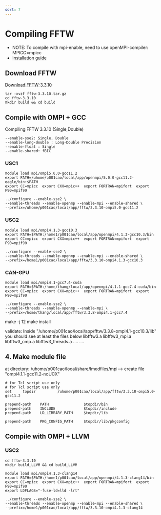 ```yaml
---
sort: 7
---
```


# Compiling FFTW

- NOTE: To compile with mpi-enable, need to use openMPI-compiler: MPICC=mpicc
- [Installation guide](http://www.fftw.org/fftw3_doc/Installation-on-Unix.html#Installation-on-Unix)

## Download FFTW

[Download FFTW-3.3.10](http://www.fftw.org/download.html)

```shell
tar -xvzf fftw-3.3.10.tar.gz
cd fftw-3.3.10
mkdir build && cd build
```

## Compile with OMPI + GCC

Compiling FFTW 3.3.10 (Single,Double)

```shell
--enable-sse2: Single, Double
--enable-long-double : Long-Double Precision
--enable-float : Single
--enable-shared: fBIC
```

### USC1

```shell
module load mpi/ompi5.0.0-gcc11.2
export PATH=/uhome/p001cao/local/app/openmpi/5.0.0-gcc11.2-eagle/bin:$PATH
export CC=mpicc  export CXX=mpic++  export FORTRAN=mpifort  export F90=mpif90

../configure --enable-sse2 \
--enable-threads --enable-openmp --enable-mpi --enable-shared \
--prefix=/uhome/p001cao/local/app/fftw/3.3.10-ompi5.0-gcc11.2
```

### USC2

```shell
module load mpi/ompi4.1.3-gcc10.3
export PATH=$PATH:/home1/p001cao/local/app/openmpi/4.1.3-gcc10.3/bin
export CC=mpicc  export CXX=mpic++  export FORTRAN=mpifort  export F90=mpif90

../configure --enable-sse2 \
--enable-threads --enable-openmp --enable-mpi --enable-shared \
--prefix=/home1/p001cao/local/app/fftw/3.3.10-ompi4.1.3-gcc10.3
```

### CAN-GPU

```shell
module load mpi/ompi4.1-gcc7.4-cuda
export PATH=$PATH:/home/thang/local/app/openmpi/4.1.1-gcc7.4-cuda/bin
export CC=mpicc  export CXX=mpic++  export FORTRAN=mpifort  export F90=mpif90

../configure --enable-sse2 \
--enable-threads --enable-openmp --enable-mpi \
--prefix=/home/thang/local/app/fftw/3.3.8-ompi4.1-gcc7.4
```

make -j 12
make install

validate:
Inside "/uhome/p001cao/local/app/fftw/3.3.8-ompi4.1-gcc10.3/lib" you should see at least the files below
libfftw3.a libfftw3_mpi.a libfftw3_omp.a libfftw3_threads.a .... ....

## 4. Make module file

at directory: /uhome/p001cao/local/share/lmodfiles/mpi--> create file "ompi4.1.1-gcc11.2-noUCX"

```shell
# for Tcl script use only
# for Tcl script use only
set     topdir          /uhome/p001cao/local/app/fftw/3.3.10-ompi5.0-gcc11.2

prepend-path    PATH                $topdir/bin
prepend-path    INCLUDE             $topdir/include
prepend-path    LD_LIBRARY_PATH     $topdir/lib

prepend-path    PKG_CONFIG_PATH     $topdir/lib/pkgconfig
```

## Compile with OMPI + LLVM

### USC2

```shell
cd fftw-3.3.10
mkdir build_LLVM && cd build_LLVM

module load mpi/ompi4.1.3-clang14
export PATH=$PATH:/home1/p001cao/local/app/openmpi/4.1.3-clang14/bin
export CC=mpicc  export CXX=mpic++  export FORTRAN=mpifort  export F90=mpif90
export LDFLAGS="-fuse-ld=lld -lrt"

../configure --enable-sse2 \
--enable-threads --enable-openmp --enable-mpi --enable-shared \
--prefix=/home1/p001cao/local/app/fftw/3.3.10-ompi4.1.3-clang14
```
